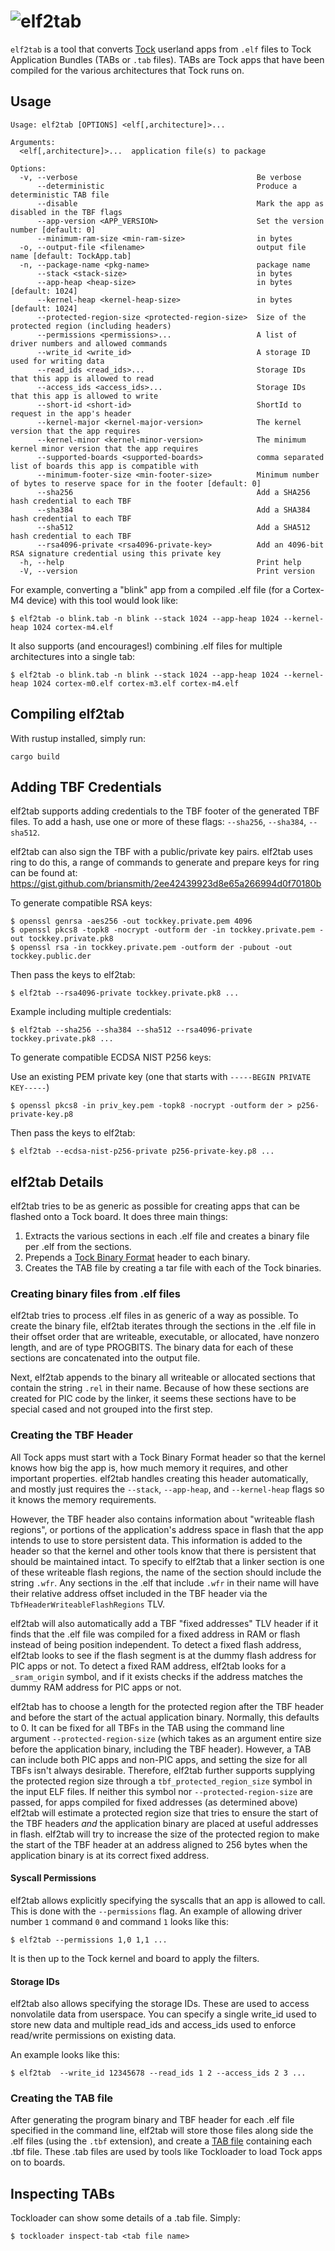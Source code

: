 # ![elf2tab](http://www.tockos.org/assets/img/elf2tab.svg "elf2tab Logo")

`elf2tab` is a tool that converts [Tock](https://github.com/tock/tock) userland
apps from `.elf` files to Tock Application Bundles (TABs or `.tab` files). TABs
are Tock apps that have been compiled for the various architectures that Tock
runs on.


Usage
-----

```
Usage: elf2tab [OPTIONS] <elf[,architecture]>...

Arguments:
  <elf[,architecture]>...  application file(s) to package

Options:
  -v, --verbose                                        Be verbose
      --deterministic                                  Produce a deterministic TAB file
      --disable                                        Mark the app as disabled in the TBF flags
      --app-version <APP_VERSION>                      Set the version number [default: 0]
      --minimum-ram-size <min-ram-size>                in bytes
  -o, --output-file <filename>                         output file name [default: TockApp.tab]
  -n, --package-name <pkg-name>                        package name
      --stack <stack-size>                             in bytes
      --app-heap <heap-size>                           in bytes [default: 1024]
      --kernel-heap <kernel-heap-size>                 in bytes [default: 1024]
      --protected-region-size <protected-region-size>  Size of the protected region (including headers)
      --permissions <permissions>...                   A list of driver numbers and allowed commands
      --write_id <write_id>                            A storage ID used for writing data
      --read_ids <read_ids>...                         Storage IDs that this app is allowed to read
      --access_ids <access_ids>...                     Storage IDs that this app is allowed to write
      --short-id <short-id>                            ShortId to request in the app's header
      --kernel-major <kernel-major-version>            The kernel version that the app requires
      --kernel-minor <kernel-minor-version>            The minimum kernel minor version that the app requires
      --supported-boards <supported-boards>            comma separated list of boards this app is compatible with
      --minimum-footer-size <min-footer-size>          Minimum number of bytes to reserve space for in the footer [default: 0]
      --sha256                                         Add a SHA256 hash credential to each TBF
      --sha384                                         Add a SHA384 hash credential to each TBF
      --sha512                                         Add a SHA512 hash credential to each TBF
      --rsa4096-private <rsa4096-private-key>          Add an 4096-bit RSA signature credential using this private key
  -h, --help                                           Print help
  -V, --version                                        Print version
```

For example, converting a "blink" app from a compiled .elf file (for a Cortex-M4
device) with this tool would look like:

    $ elf2tab -o blink.tab -n blink --stack 1024 --app-heap 1024 --kernel-heap 1024 cortex-m4.elf

It also supports (and encourages!) combining .elf files for multiple architectures
into a single tab:

    $ elf2tab -o blink.tab -n blink --stack 1024 --app-heap 1024 --kernel-heap 1024 cortex-m0.elf cortex-m3.elf cortex-m4.elf


Compiling elf2tab
-----------------

With rustup installed, simply run:

    cargo build

Adding TBF Credentials
----------------------

elf2tab supports adding credentials to the TBF footer of the generated TBF
files. To add a hash, use one or more of these flags: `--sha256`, `--sha384`,
`--sha512`.

elf2tab can also sign the TBF with a public/private key pairs. elf2tab uses
ring to do this, a range of commands to generate and prepare keys for ring can
be found at: https://gist.github.com/briansmith/2ee42439923d8e65a266994d0f70180b

To generate compatible RSA keys:

    $ openssl genrsa -aes256 -out tockkey.private.pem 4096
    $ openssl pkcs8 -topk8 -nocrypt -outform der -in tockkey.private.pem -out tockkey.private.pk8
    $ openssl rsa -in tockkey.private.pem -outform der -pubout -out tockkey.public.der

Then pass the keys to elf2tab:

    $ elf2tab --rsa4096-private tockkey.private.pk8 ...

Example including multiple credentials:

    $ elf2tab --sha256 --sha384 --sha512 --rsa4096-private tockkey.private.pk8 ...


To generate compatible ECDSA NIST P256 keys:

Use an existing PEM private key (one that starts with `-----BEGIN PRIVATE KEY-----`)

    $ openssl pkcs8 -in priv_key.pem -topk8 -nocrypt -outform der > p256-private-key.p8

Then pass the keys to elf2tab:

    $ elf2tab --ecdsa-nist-p256-private p256-private-key.p8 ...

elf2tab Details
---------------

elf2tab tries to be as generic as possible for creating apps that can be
flashed onto a Tock board. It does three main things:

1. Extracts the various sections in each .elf file and creates a binary file
   per .elf from the sections.
2. Prepends a
   [Tock Binary Format](https://github.com/tock/tock/blob/master/doc/Compilation.md#tock-binary-format)
   header to each binary.
3. Creates the TAB file by creating a tar file with each of the Tock binaries.


### Creating binary files from .elf files

elf2tab tries to process .elf files in as generic of a way as possible. To
create the binary file, elf2tab iterates through the sections in the .elf file
in their offset order that are writeable, executable, or allocated, have nonzero
length, and are of type PROGBITS. The binary data for each of these sections
are concatenated into the output file.

Next, elf2tab appends to the binary all writeable or allocated sections that
contain the string `.rel` in their name. Because of how these sections are
created for PIC code by the linker, it seems these sections have to be special
cased and not grouped into the first step.

### Creating the TBF Header

All Tock apps must start with a Tock Binary Format header so that the kernel
knows how big the app is, how much memory it requires, and other important
properties. elf2tab handles creating this header automatically, and mostly
just requires the `--stack`, `--app-heap`, and `--kernel-heap` flags so it
knows the memory requirements.

However, the TBF header also contains information about "writeable flash
regions", or portions of the application's address space in flash that the app
intends to use to store persistent data. This information is added to the header
so that the kernel and other tools know that there is persistent that should be
maintained intact. To specify to elf2tab that a linker section is one of these
writeable flash regions, the name of the section should include the string
`.wfr`. Any sections in the .elf that include `.wfr` in their name will have
their relative address offset included in the TBF header via the
`TbfHeaderWriteableFlashRegions` TLV.

elf2tab will also automatically add a TBF "fixed addresses" TLV header if it
finds that the .elf file was compiled for a fixed address in RAM or flash
instead of being position independent. To detect a fixed flash address, elf2tab
looks to see if the flash segment is at the dummy flash address for PIC apps or
not. To detect a fixed RAM address, elf2tab looks for a `_sram_origin` symbol,
and if it exists checks if the address matches the dummy RAM address for PIC
apps or not.

elf2tab has to choose a length for the protected region after the TBF header and
before the start of the actual application binary. Normally, this defaults to 0.
It can be fixed for all TBFs in the TAB using the command line argument
`--protected-region-size` (which takes as an argument entire size before the
application binary, including the TBF header). However, a TAB can include both
PIC apps and non-PIC apps, and setting the size for all TBFs isn't always
desirable. Therefore, elf2tab further supports supplying the protected region
size through a `tbf_protected_region_size` symbol in the input ELF files. If
neither this symbol nor `--protected-region-size` are passed, for apps compiled
for fixed addresses (as determined above) elf2tab will estimate a protected
region size that tries to ensure the start of the TBF headers _and_ the
application binary are placed at useful addresses in flash. elf2tab will try to
increase the size of the protected region to make the start of the TBF header at
an address aligned to 256 bytes when the application binary is at its correct
fixed address.

#### Syscall Permissions

elf2tab allows explicitly specifying the syscalls that an app is allowed to
call. This is done with the `--permissions` flag.
An example of allowing driver number `1` command `0` and command `1` looks like
this:

    $ elf2tab --permissions 1,0 1,1 ...

It is then up to the Tock kernel and board to apply the filters.

#### Storage IDs

elf2tab also allows specifying the storage IDs. These are used to access
nonvolatile data from userspace. You can specify a single write_id used
to store new data and multiple read_ids and access_ids used to enforce
read/write permissions on existing data.

An example looks like this:

    $ elf2tab  --write_id 12345678 --read_ids 1 2 --access_ids 2 3 ...

### Creating the TAB file

After generating the program binary and TBF header for each .elf file specified
in the command line, elf2tab will store those files along side the .elf files
(using the `.tbf` extension), and create a [TAB
file](https://github.com/tock/tock/blob/master/doc/Compilation.md#tock-application-bundle)
containing each .tbf file. These .tab files are used by tools like Tockloader to
load Tock apps on to boards.


Inspecting TABs
---------------

Tockloader can show some details of a .tab file. Simply:

    $ tockloader inspect-tab <tab file name>
